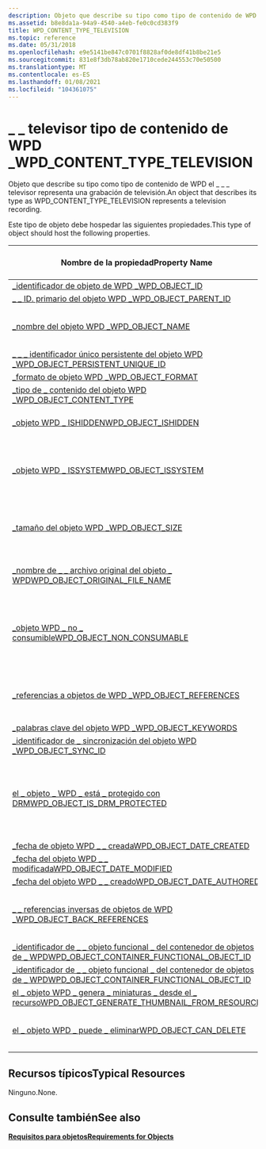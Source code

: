 ```yaml
---
description: Objeto que describe su tipo como tipo de contenido de WPD el \_ \_ \_ televisor representa una grabación de televisión.
ms.assetid: b8e8da1a-94a9-4540-a4eb-fe0c0cd383f9
title: WPD_CONTENT_TYPE_TELEVISION
ms.topic: reference
ms.date: 05/31/2018
ms.openlocfilehash: e9e5141be847c0701f8828af0de8df41b8be21e5
ms.sourcegitcommit: 831e8f3db78ab820e1710cede244553c70e50500
ms.translationtype: MT
ms.contentlocale: es-ES
ms.lasthandoff: 01/08/2021
ms.locfileid: "104361075"
---
```

# <a name="wpd_content_type_television"></a><span data-ttu-id="a394c-103">\_ \_ televisor tipo de contenido de WPD \_</span><span class="sxs-lookup"><span data-stu-id="a394c-103">WPD\_CONTENT\_TYPE\_TELEVISION</span></span>

<span data-ttu-id="a394c-104">Objeto que describe su tipo como tipo de contenido de WPD el \_ \_ \_ televisor representa una grabación de televisión.</span><span class="sxs-lookup"><span data-stu-id="a394c-104">An object that describes its type as WPD\_CONTENT\_TYPE\_TELEVISION represents a television recording.</span></span>

<span data-ttu-id="a394c-105">Este tipo de objeto debe hospedar las siguientes propiedades.</span><span class="sxs-lookup"><span data-stu-id="a394c-105">This type of object should host the following properties.</span></span>



| <span data-ttu-id="a394c-106">Nombre de la propiedad</span><span class="sxs-lookup"><span data-stu-id="a394c-106">Property Name</span></span>                                                                                                         | <span data-ttu-id="a394c-107">Obligatorio u opcional</span><span class="sxs-lookup"><span data-stu-id="a394c-107">Required or Optional</span></span>                                                         |
|-----------------------------------------------------------------------------------------------------------------------|------------------------------------------------------------------------------|
| [<span data-ttu-id="a394c-108">\_identificador de objeto de WPD \_</span><span class="sxs-lookup"><span data-stu-id="a394c-108">WPD\_OBJECT\_ID</span></span>](object-properties.md)                                                                | <span data-ttu-id="a394c-109">Obligatorio.</span><span class="sxs-lookup"><span data-stu-id="a394c-109">Required.</span></span>                                                                    |
| [<span data-ttu-id="a394c-110">\_ \_ ID. primario del objeto WPD \_</span><span class="sxs-lookup"><span data-stu-id="a394c-110">WPD\_OBJECT\_PARENT\_ID</span></span>](object-properties.md)                                                 | <span data-ttu-id="a394c-111">Obligatorio.</span><span class="sxs-lookup"><span data-stu-id="a394c-111">Required.</span></span>                                                                    |
| [<span data-ttu-id="a394c-112">\_nombre del objeto WPD \_</span><span class="sxs-lookup"><span data-stu-id="a394c-112">WPD\_OBJECT\_NAME</span></span>](object-properties.md)                                                            | <span data-ttu-id="a394c-113">Es obligatorio si el objeto representa un archivo.</span><span class="sxs-lookup"><span data-stu-id="a394c-113">Required if the object represents a file.</span></span>                                    |
| [<span data-ttu-id="a394c-114">\_ \_ \_ identificador único persistente del objeto WPD \_</span><span class="sxs-lookup"><span data-stu-id="a394c-114">WPD\_OBJECT\_PERSISTENT\_UNIQUE\_ID</span></span>](object-properties.md)                          | <span data-ttu-id="a394c-115">Obligatorio.</span><span class="sxs-lookup"><span data-stu-id="a394c-115">Required.</span></span>                                                                    |
| [<span data-ttu-id="a394c-116">\_formato de objeto WPD \_</span><span class="sxs-lookup"><span data-stu-id="a394c-116">WPD\_OBJECT\_FORMAT</span></span>](object-properties.md)                                                        | <span data-ttu-id="a394c-117">Obligatorio.</span><span class="sxs-lookup"><span data-stu-id="a394c-117">Required.</span></span>                                                                    |
| [<span data-ttu-id="a394c-118">\_tipo de \_ contenido del objeto WPD \_</span><span class="sxs-lookup"><span data-stu-id="a394c-118">WPD\_OBJECT\_CONTENT\_TYPE</span></span>](object-properties.md)                                           | <span data-ttu-id="a394c-119">Obligatorio.</span><span class="sxs-lookup"><span data-stu-id="a394c-119">Required.</span></span>                                                                    |
| [<span data-ttu-id="a394c-120">\_objeto WPD \_ ISHIDDEN</span><span class="sxs-lookup"><span data-stu-id="a394c-120">WPD\_OBJECT\_ISHIDDEN</span></span>](object-properties.md)                                                    | <span data-ttu-id="a394c-121">Es obligatorio si el objeto está oculto.</span><span class="sxs-lookup"><span data-stu-id="a394c-121">Required if the object is hidden.</span></span>                                            |
| [<span data-ttu-id="a394c-122">\_objeto WPD \_ ISSYSTEM</span><span class="sxs-lookup"><span data-stu-id="a394c-122">WPD\_OBJECT\_ISSYSTEM</span></span>](object-properties.md)                                                    | <span data-ttu-id="a394c-123">Obligatorio si el objeto es un objeto del sistema (representa un archivo del sistema).</span><span class="sxs-lookup"><span data-stu-id="a394c-123">Required if the object is a system object (represents a system file).</span></span>        |
| [<span data-ttu-id="a394c-124">\_tamaño del objeto WPD \_</span><span class="sxs-lookup"><span data-stu-id="a394c-124">WPD\_OBJECT\_SIZE</span></span>](object-properties.md)                                                            | <span data-ttu-id="a394c-125">Obligatorio si el objeto tiene al menos un recurso.</span><span class="sxs-lookup"><span data-stu-id="a394c-125">Required if the object has at least one resource.</span></span>                            |
| [<span data-ttu-id="a394c-126">\_nombre de \_ \_ archivo original del objeto \_ WPD</span><span class="sxs-lookup"><span data-stu-id="a394c-126">WPD\_OBJECT\_ORIGINAL\_FILE\_NAME</span></span>](object-properties.md)                              | <span data-ttu-id="a394c-127">Es obligatorio si el objeto representa un archivo.</span><span class="sxs-lookup"><span data-stu-id="a394c-127">Required if the object represents a file.</span></span>                                    |
| [<span data-ttu-id="a394c-128">\_objeto WPD \_ no \_ consumible</span><span class="sxs-lookup"><span data-stu-id="a394c-128">WPD\_OBJECT\_NON\_CONSUMABLE</span></span>](object-properties.md)                                       | <span data-ttu-id="a394c-129">Se recomienda si el objeto no está diseñado para su consumo por parte del dispositivo.</span><span class="sxs-lookup"><span data-stu-id="a394c-129">Recommended if the object is not meant for consumption by the device.</span></span>        |
| [<span data-ttu-id="a394c-130">\_referencias a objetos de WPD \_</span><span class="sxs-lookup"><span data-stu-id="a394c-130">WPD\_OBJECT\_REFERENCES</span></span>](object-properties.md)                                                | <span data-ttu-id="a394c-131">Obligatorio si el objeto tiene referencias a otros objetos.</span><span class="sxs-lookup"><span data-stu-id="a394c-131">Required if the object has references to other objects.</span></span>                      |
| [<span data-ttu-id="a394c-132">\_palabras clave del objeto WPD \_</span><span class="sxs-lookup"><span data-stu-id="a394c-132">WPD\_OBJECT\_KEYWORDS</span></span>](object-properties.md)                                                    | <span data-ttu-id="a394c-133">Opcional.</span><span class="sxs-lookup"><span data-stu-id="a394c-133">Optional.</span></span>                                                                    |
| [<span data-ttu-id="a394c-134">\_identificador de \_ sincronización del objeto WPD \_</span><span class="sxs-lookup"><span data-stu-id="a394c-134">WPD\_OBJECT\_SYNC\_ID</span></span>](object-properties.md)                                                     | <span data-ttu-id="a394c-135">Opcional.</span><span class="sxs-lookup"><span data-stu-id="a394c-135">Optional.</span></span>                                                                    |
| [<span data-ttu-id="a394c-136">el \_ objeto \_ WPD \_ está \_ protegido con DRM</span><span class="sxs-lookup"><span data-stu-id="a394c-136">WPD\_OBJECT\_IS\_DRM\_PROTECTED</span></span>](object-properties.md)                                  | <span data-ttu-id="a394c-137">Obligatorio si el objeto está protegido por la tecnología de Rights Management digital.</span><span class="sxs-lookup"><span data-stu-id="a394c-137">Required if the object is protected by Digital Rights Management technology.</span></span> |
| [<span data-ttu-id="a394c-138">\_fecha de objeto WPD \_ \_ creada</span><span class="sxs-lookup"><span data-stu-id="a394c-138">WPD\_OBJECT\_DATE\_CREATED</span></span>](object-properties.md)                                           | <span data-ttu-id="a394c-139">Opcional.</span><span class="sxs-lookup"><span data-stu-id="a394c-139">Optional.</span></span>                                                                    |
| [<span data-ttu-id="a394c-140">\_fecha del objeto WPD \_ \_ modificada</span><span class="sxs-lookup"><span data-stu-id="a394c-140">WPD\_OBJECT\_DATE\_MODIFIED</span></span>](object-properties.md)                                         | <span data-ttu-id="a394c-141">Se recomienda su uso.</span><span class="sxs-lookup"><span data-stu-id="a394c-141">Recommended.</span></span>                                                                 |
| [<span data-ttu-id="a394c-142">\_fecha del objeto WPD \_ \_ creado</span><span class="sxs-lookup"><span data-stu-id="a394c-142">WPD\_OBJECT\_DATE\_AUTHORED</span></span>](object-properties.md)                                         | <span data-ttu-id="a394c-143">Opcional.</span><span class="sxs-lookup"><span data-stu-id="a394c-143">Optional.</span></span>                                                                    |
| [<span data-ttu-id="a394c-144">\_ \_ referencias inversas de objetos de WPD \_</span><span class="sxs-lookup"><span data-stu-id="a394c-144">WPD\_OBJECT\_BACK\_REFERENCES</span></span>](object-properties.md)                                     | <span data-ttu-id="a394c-145">Se recomienda si otro objeto hace referencia al objeto.</span><span class="sxs-lookup"><span data-stu-id="a394c-145">Recommended if the object is referenced by another object.</span></span>                   |
| [<span data-ttu-id="a394c-146">\_identificador de \_ \_ objeto funcional \_ del contenedor de objetos de \_ WPD</span><span class="sxs-lookup"><span data-stu-id="a394c-146">WPD\_OBJECT\_CONTAINER\_FUNCTIONAL\_OBJECT\_ID</span></span>](object-properties.md)     | <span data-ttu-id="a394c-147">Opcional.</span><span class="sxs-lookup"><span data-stu-id="a394c-147">Optional.</span></span>                                                                    |
| [<span data-ttu-id="a394c-148">\_identificador de \_ \_ objeto funcional \_ del contenedor de objetos de \_ WPD</span><span class="sxs-lookup"><span data-stu-id="a394c-148">WPD\_OBJECT\_CONTAINER\_FUNCTIONAL\_OBJECT\_ID</span></span>](object-properties.md)     | <span data-ttu-id="a394c-149">Opcional.</span><span class="sxs-lookup"><span data-stu-id="a394c-149">Optional.</span></span>                                                                    |
| [<span data-ttu-id="a394c-150">el \_ objeto WPD \_ genera \_ miniaturas \_ desde el \_ recurso</span><span class="sxs-lookup"><span data-stu-id="a394c-150">WPD\_OBJECT\_GENERATE\_THUMBNAIL\_FROM\_RESOURCE</span></span>](object-properties.md) | <span data-ttu-id="a394c-151">Opcional.</span><span class="sxs-lookup"><span data-stu-id="a394c-151">Optional.</span></span>                                                                    |
| [<span data-ttu-id="a394c-152">el \_ objeto WPD \_ puede \_ eliminar</span><span class="sxs-lookup"><span data-stu-id="a394c-152">WPD\_OBJECT\_CAN\_DELETE</span></span>](object-properties.md)                                               | <span data-ttu-id="a394c-153">Es obligatorio si no se puede eliminar el objeto.</span><span class="sxs-lookup"><span data-stu-id="a394c-153">Required if the object cannot be deleted.</span></span>                                    |



 

## <a name="typical-resources"></a><span data-ttu-id="a394c-154">Recursos típicos</span><span class="sxs-lookup"><span data-stu-id="a394c-154">Typical Resources</span></span>

<span data-ttu-id="a394c-155">Ninguno.</span><span class="sxs-lookup"><span data-stu-id="a394c-155">None.</span></span>

## <a name="see-also"></a><span data-ttu-id="a394c-156">Consulte también</span><span class="sxs-lookup"><span data-stu-id="a394c-156">See also</span></span>

<dl> <dt>

[<span data-ttu-id="a394c-157">**Requisitos para objetos**</span><span class="sxs-lookup"><span data-stu-id="a394c-157">**Requirements for Objects**</span></span>](requirements-for-objects.md)
</dt> </dl>

 

 



